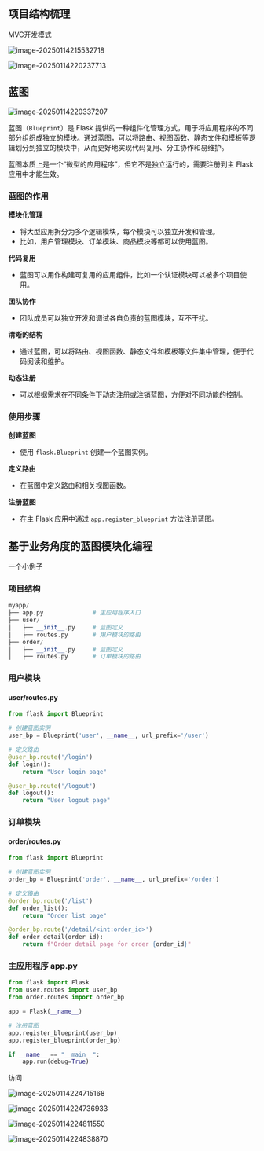 ## 项目结构梳理

MVC开发模式

![image-20250114215532718](https://s2.loli.net/2025/01/14/Lspco56F4kxQE2b.png)

![image-20250114220237713](https://s2.loli.net/2025/01/14/nq1MoJGY2hAk8LR.png)



## 蓝图

![image-20250114220337207](https://s2.loli.net/2025/01/14/xXYVmdJeNBjwsSa.png)

蓝图（`Blueprint`）是 Flask 提供的一种组件化管理方式，用于将应用程序的不同部分组织成独立的模块。通过蓝图，可以将路由、视图函数、静态文件和模板等逻辑划分到独立的模块中，从而更好地实现代码复用、分工协作和易维护。

蓝图本质上是一个“微型的应用程序”，但它不是独立运行的，需要注册到主 Flask 应用中才能生效。

### 蓝图的作用

**模块化管理**

- 将大型应用拆分为多个逻辑模块，每个模块可以独立开发和管理。
- 比如，用户管理模块、订单模块、商品模块等都可以使用蓝图。

**代码复用**

- 蓝图可以用作构建可复用的应用组件，比如一个认证模块可以被多个项目使用。

**团队协作**

- 团队成员可以独立开发和调试各自负责的蓝图模块，互不干扰。

**清晰的结构**

- 通过蓝图，可以将路由、视图函数、静态文件和模板等文件集中管理，便于代码阅读和维护。

**动态注册**

- 可以根据需求在不同条件下动态注册或注销蓝图，方便对不同功能的控制。

### 使用步骤

**创建蓝图**

- 使用 `flask.Blueprint` 创建一个蓝图实例。

**定义路由**

- 在蓝图中定义路由和相关视图函数。

**注册蓝图**

- 在主 Flask 应用中通过 `app.register_blueprint` 方法注册蓝图。



## 基于业务角度的蓝图模块化编程

一个小例子

### 项目结构

```python
myapp/
├── app.py              # 主应用程序入口
├── user/
│   ├── __init__.py     # 蓝图定义
│   ├── routes.py       # 用户模块的路由
├── order/
│   ├── __init__.py     # 蓝图定义
│   ├── routes.py       # 订单模块的路由
```

### 用户模块

#### user/routes.py

```python
from flask import Blueprint

# 创建蓝图实例
user_bp = Blueprint('user', __name__, url_prefix='/user')

# 定义路由
@user_bp.route('/login')
def login():
    return "User login page"

@user_bp.route('/logout')
def logout():
    return "User logout page"
```

### 订单模块

#### order/routes.py

```python
from flask import Blueprint

# 创建蓝图实例
order_bp = Blueprint('order', __name__, url_prefix='/order')

# 定义路由
@order_bp.route('/list')
def order_list():
    return "Order list page"

@order_bp.route('/detail/<int:order_id>')
def order_detail(order_id):
    return f"Order detail page for order {order_id}"
```

### 主应用程序 app.py

```python
from flask import Flask
from user.routes import user_bp
from order.routes import order_bp

app = Flask(__name__)

# 注册蓝图
app.register_blueprint(user_bp)
app.register_blueprint(order_bp)

if __name__ == "__main__":
    app.run(debug=True)
```

访问

![image-20250114224715168](https://s2.loli.net/2025/01/14/qRdIijz5VFZS1A9.png)

![image-20250114224736933](https://s2.loli.net/2025/01/14/ZAx3Eyqag1KhenC.png)

![image-20250114224811550](https://s2.loli.net/2025/01/14/N9hApZDWYMHO6Qo.png)

![image-20250114224838870](https://s2.loli.net/2025/01/14/HzCXYZmPO2ITgbr.png)
